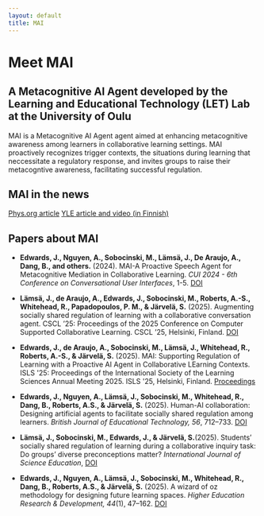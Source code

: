 ```yaml
---
layout: default
title: MAI
---
```


# Meet MAI 
## A Metacognitive AI Agent developed by the Learning and Educational Technology (LET) Lab at the University of Oulu
MAI is a Metacognitive AI Agent agent aimed at enhancing metacognitive awareness among learners in collaborative learning settings. MAI proactively recognizes trigger contexts, the situations during learning that neccessitate a regulatory response, and invites groups to raise their metacogntive awareness, facilitating successful regulation.

## MAI in the news
[Phys.org article](https://phys.org/news/2025-02-teenage-physics-students-finland-positive.html)
[YLE article and video (in Finnish)](https://yle.fi/a/74-20130127)


## Papers about MAI

- **Edwards, J., Nguyen, A., Sobocinski, M., Lämsä, J., De Araujo, A., Dang, B., and others.** (2024). MAI-A Proactive Speech Agent for Metacognitive Mediation in Collaborative Learning. *CUI 2024 - 6th Conference on Conversational User Interfaces*, 1-5. [DOI](https://doi.org/10.1145/3640794.3665585)

- **Lämsä, J., de Araujo, A., Edwards, J., Sobocinski, M., Roberts, A.-S., Whitehead, R., Papadopoulos, P. M., & Järvelä, S.** (2025). Augmenting socially shared regulation of learning with a collaborative conversation agent. CSCL ’25: Proceedings of the 2025 Conference on Computer Supported Collaborative Learning. CSCL ’25, Helsinki, Finland.  [DOI](https://doi.org/10.22318/cscl2025.370057)

- **Edwards, J., de Araujo, A., Sobocinski, M., Lämsä, J., Whitehead, R., Roberts, A.-S., & Järvelä, S.** (2025). MAI: Supporting Regulation of Learning with a Proactive AI Agent in Collaborative LEarning Contexts. ISLS '25: Proceedings of the International Society of the Learning Sciences Annual Meeting 2025. ISLS '25, Helsinki, Finland. [Proceedings](https://2025.isls.org/proceedings/)

- **Edwards, J., Nguyen, A., Lämsä, J., Sobocinski, M., Whitehead, R., Dang, B., Roberts, A.S., & Järvelä, S.** (2025). Human-AI collaboration: Designing artificial agents to facilitate socially shared regulation among learners. *British Journal of Educational Technology, 56*, 712–733. [DOI](https://doi.org/10.1111/bjet.13534)

- **Lämsä, J., Sobocinski, M., Edwards, J., & Järvelä, S.**(2025). Students’ socially shared regulation of learning during a collaborative inquiry task: Do groups’ diverse preconceptions matter? *International Journal of Science Education*, [DOI](https://doi.org/10.1080/09500693.2025.2504642)


- **Edwards, J., Nguyen, A., Lämsä, J., Sobocinski, M., Whitehead, R., Dang, B., Roberts, A.S., & Järvelä, S.** (2025). A wizard of oz methodology for designing future learning spaces. *Higher Education Research & Development, 44*(1), 47–162. [DOI](https://doi.org/10.1080/07294360.2024.2429433)





